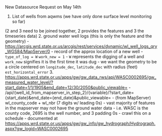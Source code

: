 New Datasource Request on May 14th

1. List of wells from aqwms (we have only done surface level monitoring so far)

(2 and 3 need to be joined together, 2 provides the features and 3 the timeseries data)
2. ground water well logs (this is only the feature and the geometry)
    - https://arcgis.wrd.state.or.us/arcgis/rest/services/dynamic/wl_well_logs_qry_WGS84/MapServer/0
        - record of the approx location of a new well
    - `type_of_log = W` `work_new = 1`
        - `W` represents the digging of a well and `work_new` signifies it is the first time it was dug
    - we want the geometry to be a circle centered on `longitude_dec`, `latitude_dec` with radius (feet) `est_horizontal_error`
3. https://apps.wrd.state.or.us/apps/gw/gw_data_rws/api/WASC0002695/gw_measured_water_level/?start_date=1/1/1905&end_date=12/30/2050&public_viewable=
    - /api/{well_id_from_mapserver_in_step_2}/{variable}/?start_date={start_date}&end_date={end_date}&public_viewable=
        - (from MapServer) wl_county_code + wl_nbr (7 digits w/ leading 0s)
            - vast majority of features in the mapserver may not have the ground water data
        - i.e. WASC is the county code, 2695 is the well number, and 3 padding 0s
    - crawl this on a schedule
    - documented at https://apps.wrd.state.or.us/apps/gw/gw_info/gw_hydrograph/Hydrograph.aspx?gw_logid=WASC0002695